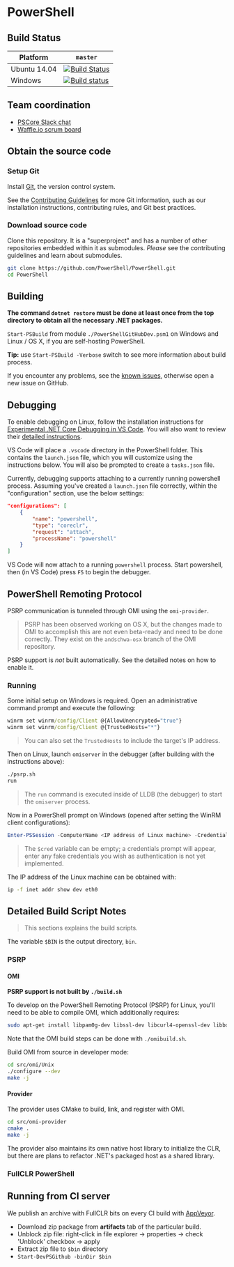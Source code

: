 PowerShell
==========

Build Status
------------

| Platform     | `master` |
|--------------|----------|
| Ubuntu 14.04 | [![Build Status](https://travis-ci.com/PowerShell/PowerShell.svg?token=31YifM4jfyVpBmEGitCm&branch=master)](https://travis-ci.com/PowerShell/PowerShell) |
| Windows      | [![Build status](https://ci.appveyor.com/api/projects/status/wb0a0apbn4aiccp1/branch/master?svg=true)](https://ci.appveyor.com/project/PowerShell/powershell-linux/branch/master) |

Team coordination
-----------------

- [PSCore Slack chat](https://pscore.slack.com/)
- [Waffle.io scrum board](https://waffle.io/PowerShell/PowerShell)

## Obtain the source code

### Setup Git

Install [Git][], the version control system.

See the [Contributing Guidelines](CONTRIBUTING.md) for more Git
information, such as our installation instructions, contributing
rules, and Git best practices.

[Git]: https://git-scm.com/documentation

### Download source code

Clone this repository. It is a "superproject" and has a number of
other repositories embedded within it as submodules. *Please* see the
contributing guidelines and learn about submodules.

```sh
git clone https://github.com/PowerShell/PowerShell.git
cd PowerShell
```

## Building

**The command `dotnet restore` must be done at least once from the top directory
to obtain all the necessary .NET packages.**

`Start-PSBuild` from module `./PowerShellGitHubDev.psm1` on Windows
and Linux / OS X, if you are self-hosting PowerShell.

**Tip:** use `Start-PSBuild -Verbose` switch to see more information
about build process.

If you encounter any problems, see the [known issues](KNOWNISSUES.md),
otherwise open a new issue on GitHub.


## Debugging

To enable debugging on Linux, follow the installation instructions for
[Experimental .NET Core Debugging in VS Code][VS Code]. You will also
want to review their [detailed instructions][vscclrdebugger].

VS Code will place a `.vscode` directory in the PowerShell folder.
This contains the `launch.json` file, which you will customize using
the instructions below. You will also be prompted to create a
`tasks.json` file.

Currently, debugging supports attaching to a currently running
powershell process. Assuming you've created a `launch.json` file
correctly, within the "configuration" section, use the below settings:

```json
"configurations": [
    {
        "name": "powershell",
        "type": "coreclr",
        "request": "attach",
        "processName": "powershell"
    }
]
```

VS Code will now attach to a running `powershell` process. Start
powershell, then (in VS Code) press `F5` to begin the debugger.

[VS Code]: https://blogs.msdn.microsoft.com/visualstudioalm/2016/03/10/experimental-net-core-debugging-in-vs-code/
[vscclrdebugger]: http://aka.ms/vscclrdebugger

## PowerShell Remoting Protocol

PSRP communication is tunneled through OMI using the `omi-provider`.

> PSRP has been observed working on OS X, but the changes made to OMI to
> accomplish this are not even beta-ready and need to be done correctly. They
> exist on the `andschwa-osx` branch of the OMI repository.

PSRP support is *not* built automatically. See the detailed notes on
how to enable it.

### Running

Some initial setup on Windows is required. Open an administrative command
prompt and execute the following:

```cmd
winrm set winrm/config/Client @{AllowUnencrypted="true"}
winrm set winrm/config/Client @{TrustedHosts="*"}
```

> You can also set the `TrustedHosts` to include the target's IP address.

Then on Linux, launch `omiserver` in the debugger (after building with the
instructions above):

```sh
./psrp.sh
run
```

> The `run` command is executed inside of LLDB (the debugger) to start the
`omiserver` process.

Now in a PowerShell prompt on Windows (opened after setting the WinRM client
configurations):

```powershell
Enter-PSSession -ComputerName <IP address of Linux machine> -Credential $cred -Authentication basic
```

> The `$cred` variable can be empty; a credentials prompt will appear, enter
> any fake credentials you wish as authentication is not yet implemented.

The IP address of the Linux machine can be obtained with:

```sh
ip -f inet addr show dev eth0
```

## Detailed Build Script Notes

> This sections explains the build scripts.

The variable `$BIN` is the output directory, `bin`.

### PSRP

#### OMI

**PSRP support is not built by `./build.sh`**

To develop on the PowerShell Remoting Protocol (PSRP) for Linux, you'll need to
be able to compile OMI, which additionally requires:

```sh
sudo apt-get install libpam0g-dev libssl-dev libcurl4-openssl-dev libboost-filesystem-dev
```

Note that the OMI build steps can be done with `./omibuild.sh`.

Build OMI from source in developer mode:

```sh
cd src/omi/Unix
./configure --dev
make -j
```

#### Provider

The provider uses CMake to build, link, and register with OMI.

```sh
cd src/omi-provider
cmake .
make -j
```

The provider also maintains its own native host library to initialize the CLR,
but there are plans to refactor .NET's packaged host as a shared library.

### FullCLR PowerShell

## Running from CI server

We publish an archive with FullCLR bits on every CI build with [AppVeyor][].

* Download zip package from **artifacts** tab of the particular build.
* Unblock zip file: right-click in file explorer -> properties -> check
  'Unblock' checkbox -> apply
* Extract zip file to `$bin` directory
* `Start-DevPSGithub -binDir $bin`

[appveyor]: https://ci.appveyor.com/project/PowerShell/powershell-linux
